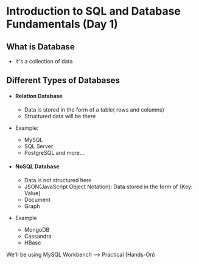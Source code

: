 # Introduction to SQL and Database Fundamentals (Day 1)

## What is Database
- It's a collection of data


## Different Types of Databases
- #### Relation Database
    - Data is stored in the form of a table( rows and columns)
    - Structured data will be there
 
- Example:
  - MySQL
  - SQL Server
  - PostgreSQL and more...

- #### NoSQL Database
  - Data is not structured here
  - JSON(JavaScript Object Notation): Data stored in the form of {Key: Value}
  - Document
  - Graph
 
- Example
  - MongoDB
  - Cassandra
  - HBase
 
We'll be using MySQL Workbench --> Practical (Hands-On)


